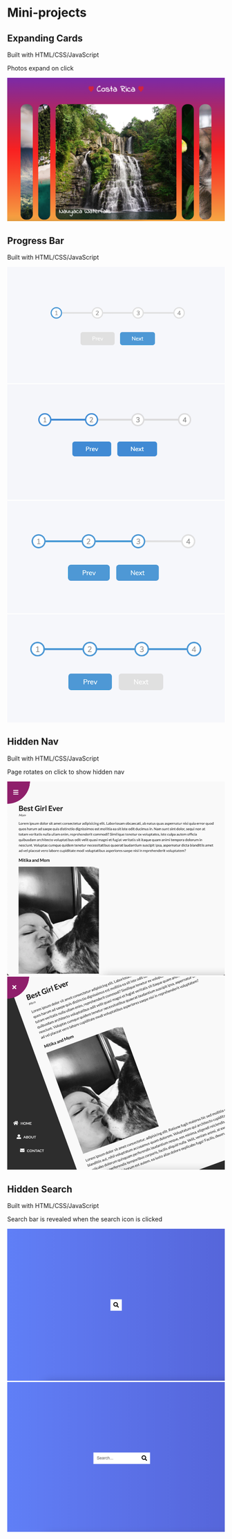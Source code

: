 # Mini-projects

## Expanding Cards

Built with HTML/CSS/JavaScript

Photos expand on click


![Expanding Cards](images/expanding-cards.png)

## Progress Bar

Built with HTML/CSS/JavaScript


![Progress Bar 1](images/progress-bar-1.png)
![Progress Bar 2](images/progress-bar-2.png)
![Progress Bar 3](images/progress-bar-3.png)
![Progress Bar 4](images/progress-bar-4.png)

## Hidden Nav

Built with HTML/CSS/JavaScript

Page rotates on click to show hidden nav


![Hidden Nav Closed](images/hidden-nav-closed.png)
![Hidden Nav Open](images/hidden-nav-open.png)

## Hidden Search

Built with HTML/CSS/JavaScript

Search bar is revealed when the search icon is clicked


![Hidden Search Closed](images/hidden-search-closed.png)
![Hidden Search Open](images/hidden-search-open.png)